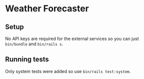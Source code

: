 # Weather Forecaster

## Setup

No API keys are required for the external services so you can just `bin/bundle` and `bin/rails s`.

## Running tests

Only system tests were added so use `bin/rails test:system`.
